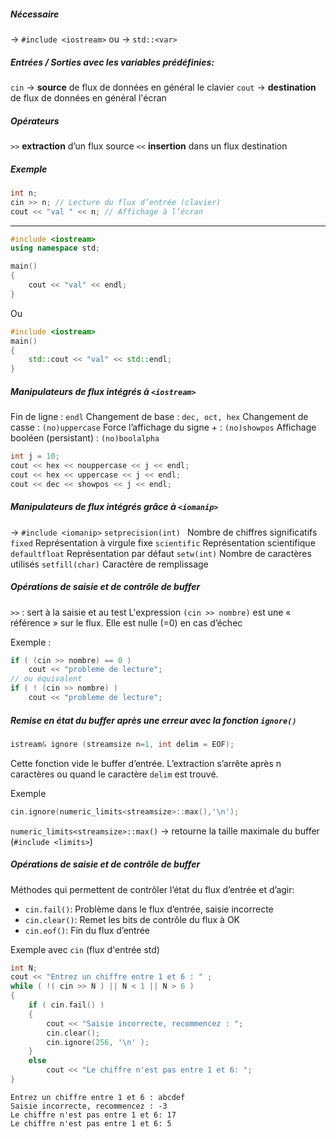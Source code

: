##### Nécessaire
-> `#include <iostream>`
ou
-> `std::<var>`

##### Entrées / Sorties avec les variables prédéfinies:
`cin` -> **source** de flux de données
	en général le clavier
`cout` -> **destination** de flux de données
	en général l'écran


##### Opérateurs
`>>` **extraction** d’un flux source
`<<` __insertion__ dans un flux destination

##### Exemple
```cpp
int n;  
cin >> n; // Lecture du flux d’entrée (clavier)  
cout << "val " << n; // Affichage à l’écran
```

---

```cpp
#include <iostream>
using namespace std;

main()
{
	cout << "val" << endl;
}
```
Ou
```cpp
#include <iostream>
main()
{
	std::cout << "val" << std::endl;
}
```

##### Manipulateurs de flux intégrés à `<iostream>`
Fin de ligne : ``endl`` 
Changement de base : ``dec, oct, hex`` 
Changement de casse : ``(no)uppercase`` 
Force l’affichage du signe + : ``(no)showpos``
Affichage booléen (persistant) : ``(no)boolalpha``

```cpp
int j = 10;
cout << hex << nouppercase << j << endl;
cout << hex << uppercase << j << endl;
cout << dec << showpos << j << endl;
```

##### Manipulateurs de flux intégrés grâce à `<iomanip>`
-> `#include <iomanip>`
`setprecision(int) ` Nombre de chiffres significatifs 
`fixed` Représentation à virgule fixe
`scientific` Représentation scientifique
`defaultfloat` Représentation par défaut
``setw(int)`` Nombre de caractères utilisés
`setfill(char)` Caractère de remplissage

##### Opérations de saisie et de contrôle de buffer
`>>` : sert à la saisie et au test
L'expression `(cin >> nombre)` est une « référence » sur le flux. Elle est nulle (=0) en cas d’échec

Exemple :
```cpp
if ( (cin >> nombre) == 0 )
	cout << "probleme de lecture";
// ou équivalent
if ( ! (cin >> nombre) )
	cout << "probleme de lecture";
```


##### Remise en état du buffer après une erreur avec la fonction `ignore()`
```cpp
istream& ignore (streamsize n=1, int delim = EOF);
```
Cette fonction vide le buffer d’entrée. L’extraction s’arrête après n
caractères ou quand le caractère `delim` est trouvé.

Exemple
```cpp
cin.ignore(numeric_limits<streamsize>::max(),'\n');
```
`numeric_limits<streamsize>::max()` -> retourne la taille maximale du buffer (`#include <limits>`)

##### Opérations de saisie et de contrôle de buffer
Méthodes qui permettent de contrôler l’état du flux d’entrée et
d’agir:
- ``cin.fail()``: Problème dans le flux d’entrée, saisie incorrecte
- ``cin.clear()``: Remet les bits de contrôle du flux à OK
- ``cin.eof()``: Fin du flux d’entrée

Exemple avec ``cin`` (flux d'entrée std)
```cpp
int N;
cout << "Entrez un chiffre entre 1 et 6 : " ;
while ( !( cin >> N ) || N < 1 || N > 6 )
{
	if ( cin.fail() )
	{
		cout << "Saisie incorrecte, recommencez : ";
		cin.clear();
		cin.ignore(256, '\n' );
	}
	else
		cout << "Le chiffre n'est pas entre 1 et 6: ";
}
```

```
Entrez un chiffre entre 1 et 6 : abcdef
Saisie incorrecte, recommencez : -3
Le chiffre n'est pas entre 1 et 6: 17
Le chiffre n'est pas entre 1 et 6: 5
```